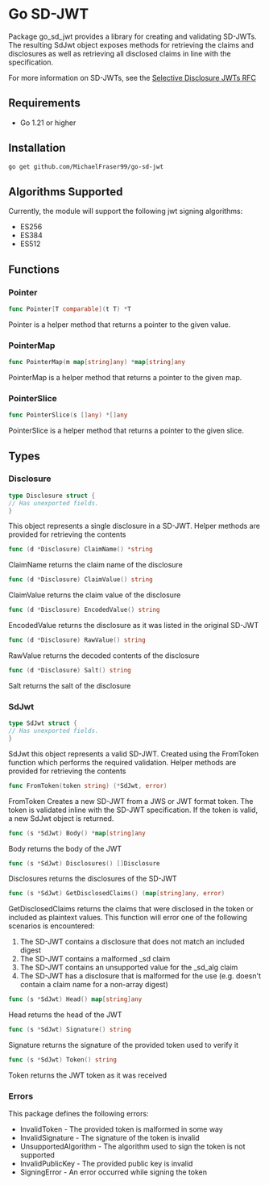 # Go SD-JWT
Package go_sd_jwt provides a library for creating and validating SD-JWTs. The
resulting SdJwt object exposes methods for retrieving the claims and disclosures
as well as retrieving all disclosed claims in line with the specification.

For more information on SD-JWTs, see the [Selective Disclosure JWTs RFC](https://www.ietf.org/archive/id/draft-ietf-oauth-selective-disclosure-jwt-05.html)

## Requirements
- Go 1.21 or higher

## Installation
```bash
go get github.com/MichaelFraser99/go-sd-jwt
```

## Algorithms Supported
Currently, the module will support the following jwt signing algorithms:
- ES256
- ES384
- ES512

## Functions
### Pointer
```go
func Pointer[T comparable](t T) *T
```
Pointer is a helper method that returns a pointer to the given value.


### PointerMap
```go
func PointerMap(m map[string]any) *map[string]any
```
PointerMap is a helper method that returns a pointer to the given map.

### PointerSlice
```go
func PointerSlice(s []any) *[]any
```
PointerSlice is a helper method that returns a pointer to the given slice.


## Types
### Disclosure
```go
type Disclosure struct {
// Has unexported fields.
}
```
This object represents a single disclosure in a SD-JWT. Helper
methods are provided for retrieving the contents

```go
func (d *Disclosure) ClaimName() *string
```
ClaimName returns the claim name of the disclosure

```go
func (d *Disclosure) ClaimValue() string
```
ClaimValue returns the claim value of the disclosure

```go
func (d *Disclosure) EncodedValue() string
```
EncodedValue returns the disclosure as it was listed in the original SD-JWT

```go
func (d *Disclosure) RawValue() string
```
RawValue returns the decoded contents of the disclosure

```go
func (d *Disclosure) Salt() string
```
Salt returns the salt of the disclosure

### SdJwt
```go
type SdJwt struct {
// Has unexported fields.
}
```
SdJwt this object represents a valid SD-JWT. Created using the FromToken function
which performs the required validation. Helper methods are provided for
retrieving the contents

```go
func FromToken(token string) (*SdJwt, error)
```
FromToken Creates a new SD-JWT from a JWS or JWT format token. The token is
validated inline with the SD-JWT specification. If the token is valid,
a new SdJwt object is returned.

```go
func (s *SdJwt) Body() *map[string]any
```
Body returns the body of the JWT

```go
func (s *SdJwt) Disclosures() []Disclosure
```
Disclosures returns the disclosures of the SD-JWT

```go
func (s *SdJwt) GetDisclosedClaims() (map[string]any, error)
```
GetDisclosedClaims returns the claims that were disclosed in the token or
included as plaintext values. This function will error one of the following
scenarios is encountered:
1. The SD-JWT contains a disclosure that does not
match an included digest
2. The SD-JWT contains a malformed _sd claim
3. The SD-JWT contains an unsupported value for the _sd_alg claim
4. The SD-JWT has a disclosure that is malformed for the use (e.g. doesn't contain a claim
name for a non-array digest)

```go
func (s *SdJwt) Head() map[string]any
```
Head returns the head of the JWT

```go
func (s *SdJwt) Signature() string
```
Signature returns the signature of the provided token used to verify it

```go
func (s *SdJwt) Token() string
```
Token returns the JWT token as it was received

### Errors
This package defines the following errors:
- InvalidToken - The provided token is malformed in some way
- InvalidSignature - The signature of the token is invalid
- UnsupportedAlgorithm - The algorithm used to sign the token is not supported
- InvalidPublicKey - The provided public key is invalid
- SigningError - An error occurred while signing the token
